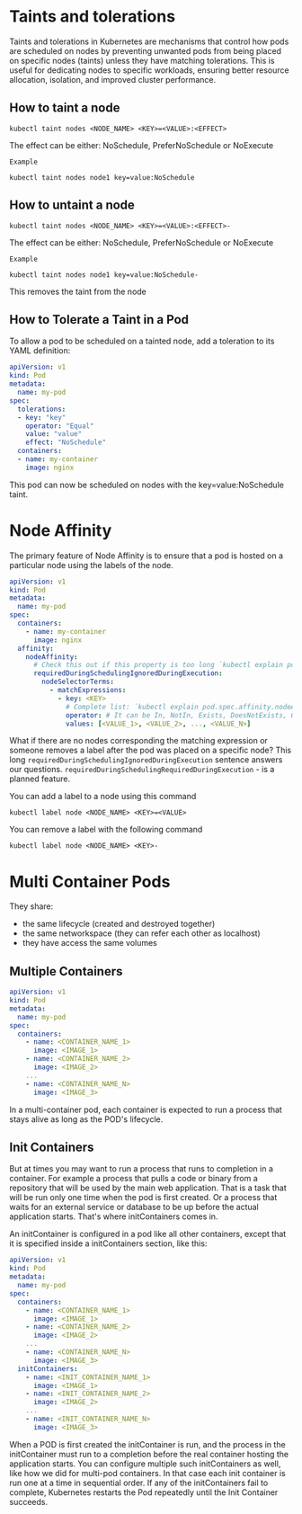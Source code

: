 # Taints and tolerations

Taints and tolerations in Kubernetes are mechanisms that control how pods are scheduled on nodes by preventing unwanted pods from being placed on specific nodes (taints) unless they have matching tolerations. This is useful for dedicating nodes to specific workloads, ensuring better resource allocation, isolation, and improved cluster performance.

## How to taint a node

```shell
kubectl taint nodes <NODE_NAME> <KEY>=<VALUE>:<EFFECT>
```

The effect can be either: NoSchedule, PreferNoSchedule or NoExecute

`Example`
```shell
kubectl taint nodes node1 key=value:NoSchedule
```

## How to untaint a node

```shell
kubectl taint nodes <NODE_NAME> <KEY>=<VALUE>:<EFFECT>-
```

The effect can be either: NoSchedule, PreferNoSchedule or NoExecute

`Example`
```shell
kubectl taint nodes node1 key=value:NoSchedule-
```

This removes the taint from the node


## How to Tolerate a Taint in a Pod

To allow a pod to be scheduled on a tainted node, add a toleration to its YAML definition:

```yaml
apiVersion: v1
kind: Pod
metadata:
  name: my-pod
spec:
  tolerations:
  - key: "key"
    operator: "Equal"
    value: "value"
    effect: "NoSchedule"
  containers:
  - name: my-container
    image: nginx
```
This pod can now be scheduled on nodes with the key=value:NoSchedule taint.

# Node Affinity

The primary feature of Node Affinity is to ensure that a pod is hosted on a particular node using the labels of the node.

```yaml
apiVersion: v1
kind: Pod
metadata:
  name: my-pod
spec:
  containers:
    - name: my-container
      image: nginx
  affinity:
    nodeAffinity:
      # Check this out if this property is too long `kubectl explain pod.spec.affinity.nodeAffinity`
      requiredDuringSchedulingIgnoredDuringExecution:
        nodeSelectorTerms:
          - matchExpressions:
            - key: <KEY>
              # Complete list: `kubectl explain pod.spec.affinity.nodeAffinity.requiredDuringSchedulingIgnoredDuringExecution.nodeSelectorTerms.matchExpressions`
              operator: # It can be In, NotIn, Exists, DoesNotExists, Gt, Lt
              values: [<VALUE_1>, <VALUE_2>, ..., <VALUE_N>]
```

What if there are no nodes corresponding the matching expression or someone removes a label after the pod was placed on a specific node?
This long `requiredDuringSchedulingIgnoredDuringExecution` sentence answers our questions.
`requiredDuringSchedulingRequiredDuringExecution` - is a planned feature.

You can add a label to a node using this command

```shell
kubectl label node <NODE_NAME> <KEY>=<VALUE>
```

You can remove a label with the following command

```shell
kubectl label node <NODE_NAME> <KEY>-
```

# Multi Container Pods

They share:
- the same lifecycle (created and destroyed together)
- the same networkspace (they can refer each other as localhost)
- they have access the same volumes

## Multiple Containers

```yaml
apiVersion: v1
kind: Pod
metadata:
  name: my-pod
spec:
  containers:
    - name: <CONTAINER_NAME_1>
      image: <IMAGE_1>
    - name: <CONTAINER_NAME_2>
      image: <IMAGE_2>
    ...
    - name: <CONTAINER_NAME_N>
      image: <IMAGE_3>
```

In a multi-container pod, each container is expected to run a process that stays alive as long as the POD's lifecycle.

## Init Containers

But at times you may want to run a process that runs to completion in a container. For example a process that pulls a code or binary from a repository that will be used by the main web application. That is a task that will be run only one time when the pod is first created. Or a process that waits for an external service or database to be up before the actual application starts. That's where initContainers comes in.

An initContainer is configured in a pod like all other containers, except that it is specified inside a initContainers section, like this:

```yaml
apiVersion: v1
kind: Pod
metadata:
  name: my-pod
spec:
  containers:
    - name: <CONTAINER_NAME_1>
      image: <IMAGE_1>
    - name: <CONTAINER_NAME_2>
      image: <IMAGE_2>
    ...
    - name: <CONTAINER_NAME_N>
      image: <IMAGE_3>
  initContainers:
    - name: <INIT_CONTAINER_NAME_1>
      image: <IMAGE_1>
    - name: <INIT_CONTAINER_NAME_2>
      image: <IMAGE_2>
    ...
    - name: <INIT_CONTAINER_NAME_N>
      image: <IMAGE_3>
```

When a POD is first created the initContainer is run, and the process in the initContainer must run to a completion before the real container hosting the application starts.
You can configure multiple such initContainers as well, like how we did for multi-pod containers. In that case each init container is run one at a time in sequential order.
If any of the initContainers fail to complete, Kubernetes restarts the Pod repeatedly until the Init Container succeeds.